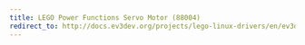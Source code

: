 ```yaml
---
title: LEGO Power Functions Servo Motor (88004)
redirect_to: http://docs.ev3dev.org/projects/lego-linux-drivers/en/ev3dev-jessie/motor_data.html#lego-88004
---
```

